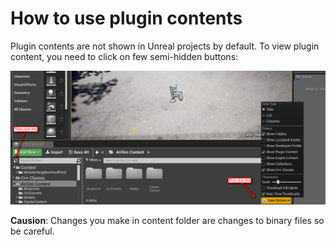 # How to use plugin contents

Plugin contents are not shown in Unreal projects by default. To view plugin content, you need to click on few semi-hidden buttons:

![plugin contents screenshot](images/plugin_contents.png)

**Causion**: Changes you make in content folder are changes to binary files so be careful.